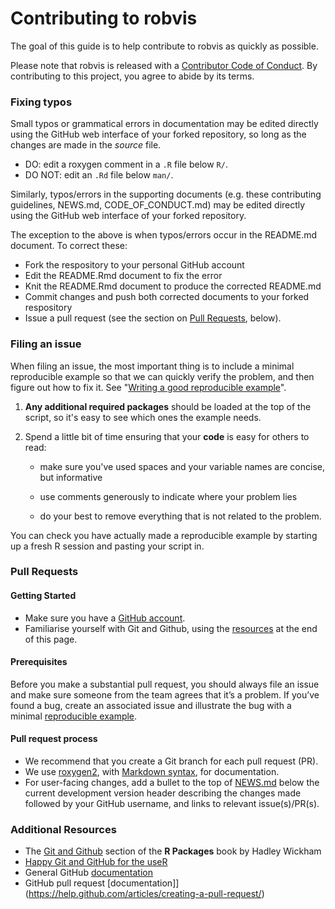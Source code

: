 # Contributing to robvis

The goal of this guide is to help contribute to robvis as quickly as possible.

Please note that robvis is released with a [Contributor Code of Conduct](CODE_OF_CONDUCT.md). By  contributing to this project, you agree to abide by its terms.


### Fixing typos
Small typos or grammatical errors in documentation may be edited directly using the GitHub web interface of your forked repository, so long as the changes are made in the _source_ file.

*  DO: edit a roxygen comment in a `.R` file below `R/`.
*  DO NOT: edit an `.Rd` file below `man/`.

Similarly, typos/errors in the supporting documents (e.g. these contributing guidelines, NEWS.md, CODE_OF_CONDUCT.md) may be edited directly using the GitHub web interface of your forked repository.

The exception to the above is when typos/errors occur in the README.md document. To correct these:

  * Fork the respository to your personal GitHub account
  * Edit the README.Rmd document to fix the error
  * Knit the README.Rmd document to produce the corrected README.md
  * Commit changes and push both corrected documents to your forked respository
  * Issue a pull request (see the section on [Pull Requests](#pull-requests), below).
  

### Filing an issue

When filing an issue, the most important thing is to include a minimal 
reproducible example so that we can quickly verify the problem, and then figure 
out how to fix it. See "[Writing a good reproducible example](https://reprex.tidyverse.org/articles/reprex-dos-and-donts.html)".


1.  **Any additional required packages** should be loaded at the top of the script, so it's easy to
    see which ones the example needs.
  
2.  Spend a little bit of time ensuring that your **code** is easy for others to
    read:
  
    * make sure you've used spaces and your variable names are concise, but
      informative
  
    * use comments generously to indicate where your problem lies
  
    * do your best to remove everything that is not related to the problem.  

You can check you have actually made a reproducible example by starting up a 
fresh R session and pasting your script in.


### Pull Requests

#### Getting Started
* Make sure you have a [GitHub account](https://github.com/signup/free).
* Familiarise yourself with Git and Github, using the [resources](#additional-resources) at the end of this page.

#### Prerequisites
Before you make a substantial pull request, you should always file an issue and
make sure someone from the team agrees that it’s a problem. If you’ve found a
bug, create an associated issue and illustrate the bug with a minimal 
[reproducible example](https://reprex.tidyverse.org/articles/reprex-dos-and-donts.html).

#### Pull request process
*  We recommend that you create a Git branch for each pull request (PR).  
*  We use [roxygen2](https://cran.r-project.org/package=roxygen2), with
[Markdown syntax](https://cran.r-project.org/web/packages/roxygen2/vignettes/markdown.html), 
for documentation.  
*  For user-facing changes, add a bullet to the top of [NEWS.md](NEWS.md) below the current
development version header describing the changes made followed by your GitHub
username, and links to relevant issue(s)/PR(s).


### Additional Resources

  * The [Git and Github](http://r-pkgs.had.co.nz/git.html) section of the __R Packages__ book by Hadley Wickham
  * [Happy Git and GitHub for the useR](https://happygitwithr.com/)
  * General GitHub [documentation](https://help.github.com/)
  * GitHub pull request [documentation]](https://help.github.com/articles/creating-a-pull-request/)







